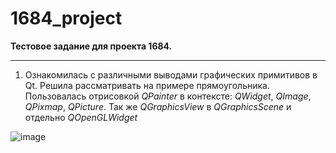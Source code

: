 # 1684_project

**Тестовое задание для проекта 1684.**

***


1) Ознакомилась с различными выводами графических примитивов в Qt. Решила рассматривать на примере прямоугольника.
Пользовалась отрисовкой _QPainter_ в контексте: _QWidget_, _QImage_, _QPixmap_, _QPicture_. Так же _QGraphicsView_ в _QGraphicsScene_ и отдельно _QOpenGLWidget_

![image](https://github.com/fitalo4ka/1684_project/assets/113723377/d44a2c54-03fb-4bc1-bc6e-ecf4ca89c332)

